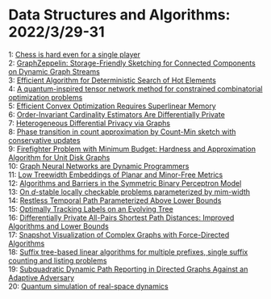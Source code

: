 # Data Structures and Algorithms: 2022/3/29-31  
1: [Chess is hard even for a single player](https://doi.org/10.48550/arXiv.2203.14864)  
2: [GraphZeppelin: Storage-Friendly Sketching for Connected Components on  Dynamic Graph Streams](https://doi.org/10.48550/arXiv.2203.14927)  
3: [Efficient Algorithm for Deterministic Search of Hot Elements](https://doi.org/10.48550/arXiv.2203.15043)  
4: [A quantum-inspired tensor network method for constrained combinatorial  optimization problems](https://doi.org/10.48550/arXiv.2203.15246)  
5: [Efficient Convex Optimization Requires Superlinear Memory](https://doi.org/10.48550/arXiv.2203.15260)  
6: [Order-Invariant Cardinality Estimators Are Differentially Private](https://doi.org/10.48550/arXiv.2203.15400)  
7: [Heterogeneous Differential Privacy via Graphs](https://doi.org/10.48550/arXiv.2203.15429)  
8: [Phase transition in count approximation by Count-Min sketch with  conservative updates](https://doi.org/10.48550/arXiv.2203.15496)  
9: [Firefighter Problem with Minimum Budget: Hardness and Approximation  Algorithm for Unit Disk Graphs](https://doi.org/10.48550/arXiv.2203.15509)  
10: [Graph Neural Networks are Dynamic Programmers](https://doi.org/10.48550/arXiv.2203.15544)  
11: [Low Treewidth Embeddings of Planar and Minor-Free Metrics](https://doi.org/10.48550/arXiv.2203.15627)  
12: [Algorithms and Barriers in the Symmetric Binary Perceptron Model](https://doi.org/10.48550/arXiv.2203.15667)  
13: [On $d$-stable locally checkable problems parameterized by mim-width](https://doi.org/10.48550/arXiv.2203.15724)  
14: [Restless Temporal Path Parameterized Above Lower Bounds](https://doi.org/10.48550/arXiv.2203.15862)  
15: [Optimally Tracking Labels on an Evolving Tree](https://doi.org/10.48550/arXiv.2203.16264)  
16: [Differentially Private All-Pairs Shortest Path Distances: Improved  Algorithms and Lower Bounds](https://doi.org/10.48550/arXiv.2203.16476)  
17: [Snapshot Visualization of Complex Graphs with Force-Directed Algorithms](https://doi.org/10.48550/arXiv.2203.16867)  
18: [Suffix tree-based linear algorithms for multiple prefixes, single suffix  counting and listing problems](https://doi.org/10.48550/arXiv.2203.16908)  
19: [Subquadratic Dynamic Path Reporting in Directed Graphs Against an  Adaptive Adversary](https://doi.org/10.48550/arXiv.2203.16992)  
20: [Quantum simulation of real-space dynamics](https://doi.org/10.48550/arXiv.2203.17006)  